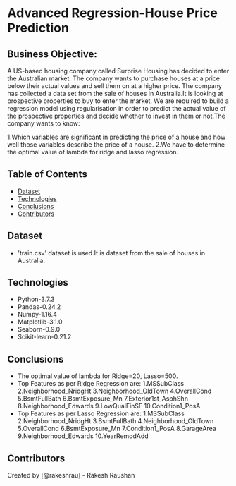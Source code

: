 # Advanced Regression-House Price Prediction

## Business Objective:
A US-based housing company called Surprise Housing has decided to enter the Australian market. The company wants to purchase houses at a price below their actual values and sell them on at a higher price. The company has collected a data set from the sale of houses in Australia.It is looking at prospective properties to buy to enter the market. We are required to build a regression model using regularisation in order to predict the actual value of the prospective properties and decide whether to invest in them or not.The company wants to know:

  1.Which variables are significant in predicting the price of a house and how well those variables describe the price of a house.
  2.We have to determine the optimal value of lambda for ridge and lasso regression.
 
## Table of Contents
* [Dataset](#Dataset)
* [Technologies](#Technologies)
* [Conclusions](#Conclusions)
* [Contributors](#Contributors)


## Dataset
- 'train.csv' dataset is used.It is dataset from the sale of houses in Australia. 

## Technologies
- Python-3.7.3
- Pandas-0.24.2
- Numpy-1.16.4
- Matplotlib-3.1.0
- Seaborn-0.9.0
- Scikit-learn-0.21.2

## Conclusions
- The optimal value of lambda for Ridge=20, Lasso=500.
- Top Features as per Ridge Regression are:
            1.MSSubClass
            2.Neighborhood_NridgHt
            3.Neighborhood_OldTown
            4.OverallCond
            5.BsmtFullBath
            6.BsmtExposure_Mn
            7.Exterior1st_AsphShn
            8.Neighborhood_Edwards
            9.LowQualFinSF
            10.Condition1_PosA
- Top Features as per Lasso Regression are:
            1.MSSubClass
            2.Neighborhood_NridgHt
            3.BsmtFullBath
            4.Neighborhood_OldTown
            5.OverallCond
            6.BsmtExposure_Mn
            7.Condition1_PosA
            8.GarageArea
            9.Neighborhood_Edwards
            10.YearRemodAdd

## Contributors
Created by [@rakeshrau] - Rakesh Raushan
